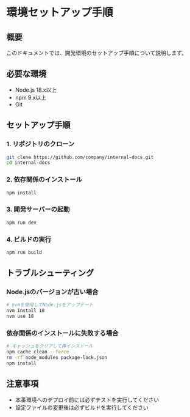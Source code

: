 # 環境セットアップ手順

## 概要

このドキュメントでは、開発環境のセットアップ手順について説明します。

## 必要な環境

- Node.js 18.x以上
- npm 9.x以上
- Git

## セットアップ手順

### 1. リポジトリのクローン

```bash
git clone https://github.com/company/internal-docs.git
cd internal-docs
```

### 2. 依存関係のインストール

```bash
npm install
```

### 3. 開発サーバーの起動

```bash
npm run dev
```

### 4. ビルドの実行

```bash
npm run build
```

## トラブルシューティング

### Node.jsのバージョンが古い場合

```bash
# nvmを使用してNode.jsをアップデート
nvm install 18
nvm use 18
```

### 依存関係のインストールに失敗する場合

```bash
# キャッシュをクリアして再インストール
npm cache clean --force
rm -rf node_modules package-lock.json
npm install
```

## 注意事項

- 本番環境へのデプロイ前には必ずテストを実行してください
- 設定ファイルの変更後は必ずビルドを実行してください